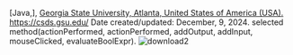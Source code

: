 [Java,], [Georgia State University, Atlanta, United States of America (USA).](https://catalogs.gsu.edu/preview_entity.php?catoid=4&ent_oid=231&returnto=562) 
https://csds.gsu.edu/ Date created/updated: December, 9, 2024.
selected method(actionPerformed, actionPerformed, addOutput, addInput, mouseClicked, evaluateBoolExpr).
![download2](https://github.com/user-attachments/assets/e3d0a73e-c3af-4b19-b3ca-cfd6d7f969e2)
